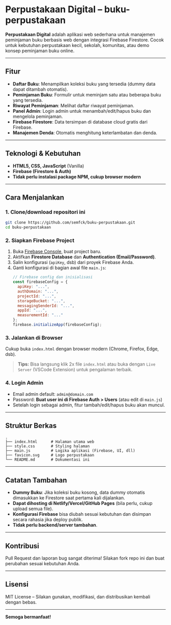 # Perpustakaan Digital – buku-perpustakaan

**Perpustakaan Digital** adalah aplikasi web sederhana untuk manajemen peminjaman buku berbasis web dengan integrasi Firebase Firestore. Cocok untuk kebutuhan perpustakaan kecil, sekolah, komunitas, atau demo konsep peminjaman buku online.

---

## Fitur

- **Daftar Buku**: Menampilkan koleksi buku yang tersedia (dummy data dapat ditambah otomatis).
- **Peminjaman Buku**: Formulir untuk meminjam satu atau beberapa buku yang tersedia.
- **Riwayat Peminjaman**: Melihat daftar riwayat peminjaman.
- **Panel Admin**: Login admin untuk menambah/edit/hapus buku dan mengelola peminjaman.
- **Firebase Firestore**: Data tersimpan di database cloud gratis dari Firebase.
- **Manajemen Denda**: Otomatis menghitung keterlambatan dan denda.

---

## Teknologi & Kebutuhan

- **HTML5, CSS, JavaScript** (Vanilla)
- **Firebase (Firestore & Auth)**
- **Tidak perlu instalasi package NPM, cukup browser modern**

---

## Cara Menjalankan

### 1. Clone/download repositori ini

```bash
git clone https://github.com/semfck/buku-perpustakaan.git
cd buku-perpustakaan
```

### 2. Siapkan Firebase Project

1. Buka [Firebase Console](https://console.firebase.google.com/), buat project baru.
2. Aktifkan **Firestore Database** dan **Authentication (Email/Password)**.
3. Salin konfigurasi (`apiKey`, dsb) dari proyek Firebase Anda.
4. Ganti konfigurasi di bagian awal file `main.js`:
    ```js
    // Firebase config dan inisialisasi
    const firebaseConfig = {
      apiKey: "...",
      authDomain: "...",
      projectId: "...",
      storageBucket: "...",
      messagingSenderId: "...",
      appId: "...",
      measurementId: "..."
    };
    firebase.initializeApp(firebaseConfig);
    ```

### 3. Jalankan di Browser

Cukup buka `index.html` dengan browser modern (Chrome, Firefox, Edge, dsb).

> **Tips:** Bisa langsung klik 2x file `index.html` atau buka dengan `Live Server` (VSCode Extension) untuk pengalaman terbaik.

### 4. Login Admin

- Email admin default: `admin@domain.com`
- Password: **Buat user ini di Firebase Auth > Users** (atau edit di `main.js`)
- Setelah login sebagai admin, fitur tambah/edit/hapus buku akan muncul.

---

## Struktur Berkas

```
.
├── index.html      # Halaman utama web
├── style.css       # Styling halaman
├── main.js         # Logika aplikasi (Firebase, UI, dll)
├── favicon.svg     # Logo perpustakaan
└── README.md       # Dokumentasi ini
```

---

## Catatan Tambahan

- **Dummy Buku**: Jika koleksi buku kosong, data dummy otomatis dimasukkan ke Firestore saat pertama kali dijalankan.
- **Dapat dihosting di Netlify/Vercel/GitHub Pages** (bila perlu, cukup upload semua file).
- **Konfigurasi Firebase** bisa diubah sesuai kebutuhan dan disimpan secara rahasia jika deploy publik.
- **Tidak perlu backend/server tambahan**.

---

## Kontribusi

Pull Request dan laporan bug sangat diterima! Silakan fork repo ini dan buat perubahan sesuai kebutuhan Anda.

---

## Lisensi

MIT License – Silakan gunakan, modifikasi, dan distribusikan kembali dengan bebas.

---

**Semoga bermanfaat!**
